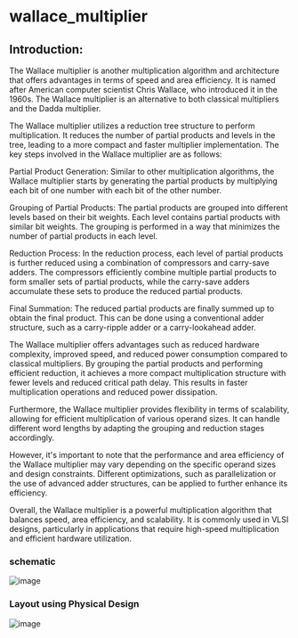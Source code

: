 # wallace_multiplier

## Introduction:
The Wallace multiplier is another multiplication algorithm and architecture that offers advantages in terms of speed and area efficiency. It is named after American computer scientist Chris Wallace, who introduced it in the 1960s. The Wallace multiplier is an alternative to both classical multipliers and the Dadda multiplier.

The Wallace multiplier utilizes a reduction tree structure to perform multiplication. It reduces the number of partial products and levels in the tree, leading to a more compact and faster multiplier implementation. The key steps involved in the Wallace multiplier are as follows:

Partial Product Generation: Similar to other multiplication algorithms, the Wallace multiplier starts by generating the partial products by multiplying each bit of one number with each bit of the other number.

Grouping of Partial Products: The partial products are grouped into different levels based on their bit weights. Each level contains partial products with similar bit weights. The grouping is performed in a way that minimizes the number of partial products in each level.

Reduction Process: In the reduction process, each level of partial products is further reduced using a combination of compressors and carry-save adders. The compressors efficiently combine multiple partial products to form smaller sets of partial products, while the carry-save adders accumulate these sets to produce the reduced partial products.

Final Summation: The reduced partial products are finally summed up to obtain the final product. This can be done using a conventional adder structure, such as a carry-ripple adder or a carry-lookahead adder.

The Wallace multiplier offers advantages such as reduced hardware complexity, improved speed, and reduced power consumption compared to classical multipliers. By grouping the partial products and performing efficient reduction, it achieves a more compact multiplication structure with fewer levels and reduced critical path delay. This results in faster multiplication operations and reduced power dissipation.

Furthermore, the Wallace multiplier provides flexibility in terms of scalability, allowing for efficient multiplication of various operand sizes. It can handle different word lengths by adapting the grouping and reduction stages accordingly.

However, it's important to note that the performance and area efficiency of the Wallace multiplier may vary depending on the specific operand sizes and design constraints. Different optimizations, such as parallelization or the use of advanced adder structures, can be applied to further enhance its efficiency.

Overall, the Wallace multiplier is a powerful multiplication algorithm that balances speed, area efficiency, and scalability. It is commonly used in VLSI designs, particularly in applications that require high-speed multiplication and efficient hardware utilization.








### schematic

![image](https://github.com/sasi-kiran123/wallace_multiplier/assets/75782906/2f64bea8-183a-4aa3-b6da-3413a7083cee)



### Layout using Physical Design

![image](https://github.com/sasi-kiran123/wallace_multiplier/assets/75782906/14b079f7-bc50-43f0-a704-d0b11e0256bb)
